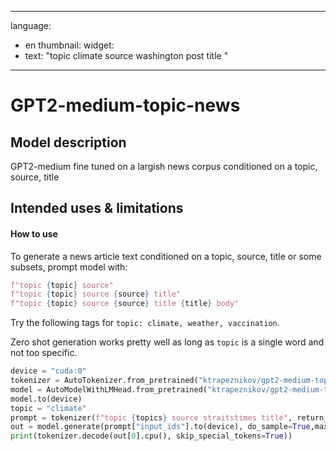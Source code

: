  ---
language: 
- en
thumbnail:
widget:
 - text: "topic climate source washington post title "
---

# GPT2-medium-topic-news

## Model description

GPT2-medium fine tuned on a largish news corpus conditioned on a topic, source, title

## Intended uses & limitations

#### How to use

To generate a news article text conditioned on a topic, source, title or some subsets, prompt model with: 
```python
f"topic {topic} source"
f"topic {topic} source {source} title"
f"topic {topic} source {source} title {title} body"
```

Try the following tags for `topic: climate, weather, vaccination`.

Zero shot generation works pretty well as long as `topic` is a single word and not too specific.

```python
device = "cuda:0"
tokenizer = AutoTokenizer.from_pretrained("ktrapeznikov/gpt2-medium-topic-small-set")
model = AutoModelWithLMHead.from_pretrained("ktrapeznikov/gpt2-medium-topic-small-set")
model.to(device)
topic = "climate"
prompt = tokenizer(f"topic {topics} source straitstimes title", return_tensors="pt")
out = model.generate(prompt["input_ids"].to(device), do_sample=True,max_length=500, early_stopping=True, top_p=.9)
print(tokenizer.decode(out[0].cpu(), skip_special_tokens=True))
```